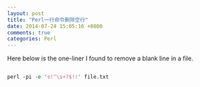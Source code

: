 ```yaml
---
layout: post
title: "Perl一行命令删除空行"
date: 2014-07-24 15:05:16 +0800
comments: true
categories: Perl
---
```

Here below is the one-liner I found to remove a blank line in a file.   

```perl  

perl -pi -e 's!^\s+?$!!' file.txt  

```